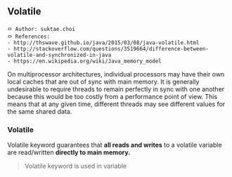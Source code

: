 ## Volatile

```
ㅁ Author: suktae.choi
ㅁ References:
- http://thswave.github.io/java/2015/03/08/java-volatile.html
- http://stackoverflow.com/questions/3519664/difference-between-volatile-and-synchronized-in-java
- https://en.wikipedia.org/wiki/Java_memory_model
```

On multiprocessor architectures, individual processors may have their own local caches that are out of sync with main memory. It is generally undesirable to require threads to remain perfectly in sync with one another because this would be too costly from a performance point of view. This means that at any given time, different threads may see different values for the same shared data.

### Volatile
Volatile keyword guarantees that **all reads and writes** to a volatile variable are read/written **directly to main memory.**

> Volatile keyword is used in variable
